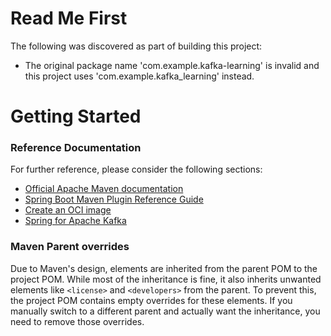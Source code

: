 # Read Me First
The following was discovered as part of building this project:

* The original package name 'com.example.kafka-learning' is invalid and this project uses 'com.example.kafka_learning' instead.

# Getting Started

### Reference Documentation
For further reference, please consider the following sections:

* [Official Apache Maven documentation](https://maven.apache.org/guides/index.html)
* [Spring Boot Maven Plugin Reference Guide](https://docs.spring.io/spring-boot/3.5.0-M1/maven-plugin)
* [Create an OCI image](https://docs.spring.io/spring-boot/3.5.0-M1/maven-plugin/build-image.html)
* [Spring for Apache Kafka](https://docs.spring.io/spring-boot/3.5.0-M1/reference/messaging/kafka.html)

### Maven Parent overrides

Due to Maven's design, elements are inherited from the parent POM to the project POM.
While most of the inheritance is fine, it also inherits unwanted elements like `<license>` and `<developers>` from the parent.
To prevent this, the project POM contains empty overrides for these elements.
If you manually switch to a different parent and actually want the inheritance, you need to remove those overrides.

